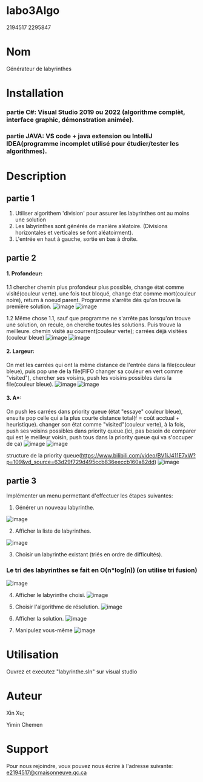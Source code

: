 # labo3Algo
2194517 2295847
# Nom
Générateur de labyrinthes
# Installation
### partie C#: Visual Studio 2019 ou 2022 (algorithme complèt, interface graphic, démonstration animée).
### partie JAVA: VS code + java extension ou IntelliJ IDEA(programme incomplet utilisé pour étudier/tester les algorithmes).
# Description
## partie 1
1. Utiliser algorithem 'division' pour assurer les labyrinthes ont au moins une solution
2. Les labyrinthes sont générés de manière aléatoire. (Divisions horizontales et verticales se font aléatoirment).
3. L'entrée en haut à gauche, sortie en bas à droite.
## partie 2
#### 1. Profondeur:
1.1 chercher chemin plus profondeur plus possible, change état comme visité(couleur verte). une fois tout bloqué, change état comme mort(couleur noire), return à noeud parent. Programme s'arrête dès qu'on trouve la première solution.
![image](https://user-images.githubusercontent.com/111302670/216750078-a53bd11d-9b8d-48d1-a1a8-fb6ff3536acb.png)
![image](https://user-images.githubusercontent.com/111302670/216750402-64271e6a-148c-4c48-a372-acefaf2a697d.png)

1.2 Même chose 1.1, sauf que programme ne s'arrête pas lorsqu'on trouve une solution, on recule, on cherche toutes les solutions. Puis trouve la meilleure.
chemin visité au courrent(couleur verte); carrées déjà visitées (couleur bleue)
![image](https://user-images.githubusercontent.com/111302670/216750435-bf43ffe8-bd67-4311-8d35-48fe495cf111.png)
![image](https://user-images.githubusercontent.com/111302670/216750447-0487d278-e0a3-48f2-b6c7-b7badf048aae.png)

#### 2. Largeur:
On met les carrées qui ont la même distance de l'entrée dans la file(couleur bleue), puis pop une de la file(FIFO changer sa couleur en vert comme "visited"), chercher ses voisins, push les voisins possibles dans la file(couleur bleue).
![image](https://user-images.githubusercontent.com/111302670/216752658-712a645c-5cd6-4eee-b524-89c98330e915.png)
![image](https://user-images.githubusercontent.com/111302670/216750528-60a57d12-5030-489f-b6e2-8138ac6fd68c.png)

#### 3. A*:
On push les carrées dans priority queue (état "essaye" couleur bleue), ensuite pop celle qui a la plus courte distance total(f = coût acctual + heuristique). changer son état comme "visited"(couleur verte), à la fois, push ses voisins possibles dans priority queue.(ici, pas besoin de comparer qui est le meilleur voisin, push tous dans la priority queue qui va s'occuper de ça)
![image](https://user-images.githubusercontent.com/111302670/216750690-aab38c00-cabc-4daa-94ec-91dbe80129ba.png)
![image](https://user-images.githubusercontent.com/111302670/216750699-4edc564f-e8bb-4e7d-9260-4aca99aa8740.png)

structure de la priority queue(https://www.bilibili.com/video/BV1iJ411E7xW?p=109&vd_source=63d29f729d495ccb836eeccb160a82dd)
![image](https://user-images.githubusercontent.com/111302670/216779666-02138e20-7cb4-4b87-942d-5daabc7e4766.png)

## partie 3
Implémenter un menu permettant d'effectuer les étapes suivantes:

1. Générer un nouveau labyrinthe.

 ![image](https://user-images.githubusercontent.com/111302670/216751075-01b4dcd0-70d9-4f18-b37b-ec69838aec93.png)

2. Afficher la liste de labyrinthes.

![image](https://user-images.githubusercontent.com/111302670/216751086-17705363-bc31-4dc3-b7f2-0f7da36f5ad1.png)

3. Choisir un labyrinthe existant (triés en ordre de difficultés).
### Le tri des labyrinthes se fait en  O(n*log(n)) (on utilise tri fusion)
 ![image](https://user-images.githubusercontent.com/111302670/216751137-707875e1-e228-49df-9e76-d4afdbac0a52.png)

4. Afficher le labyrinthe choisi.
![image](https://user-images.githubusercontent.com/111302670/216751168-ca81783f-d22d-4aba-b626-11908fb61c95.png)

5. Choisir l'algorithme de résolution.
![image](https://user-images.githubusercontent.com/111302670/216751200-795edc02-884e-45af-826a-058f6afc0936.png)

6. Afficher la solution.
![image](https://user-images.githubusercontent.com/111302670/216751217-df27d6ac-c4a5-4c7c-846c-2d7dcfe60635.png)

7. Manipulez vous-même
![image](https://user-images.githubusercontent.com/111302670/216752157-1d508c4e-4996-4ba1-90ab-a6c5e62073d9.png)

# Utilisation
Ouvrez et executez "labyrinthe.sln" sur visual studio

# Auteur
Xin Xu;

Yimin Chemen

# Support
Pour nous rejoindre, voux pouvez nous écrire à l'adresse suivante: e2194517@cmaisonneuve.qc.ca
